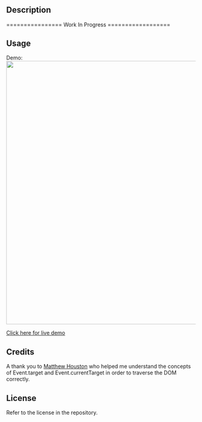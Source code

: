 # <TIMED CODING QUIZ>

## Description

================ Work In Progress ==================

## Usage

Demo:
<img src="" width = "700" />

[Click here for live demo]()

## Credits

A thank you to [Matthew Houston](https://github.com/houstonmp) who helped me understand the concepts of Event.target and Event.currentTarget in order to traverse the DOM correctly.

## License

Refer to the license in the repository.
